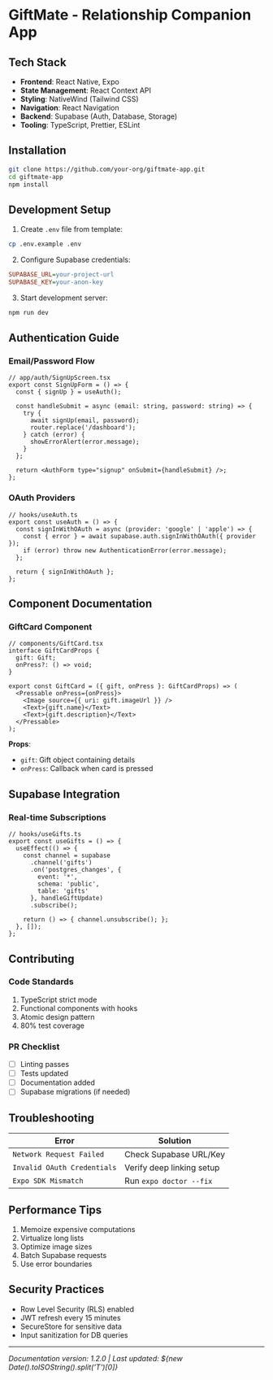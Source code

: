 # GiftMate - Relationship Companion App

## Tech Stack
- **Frontend**: React Native, Expo
- **State Management**: React Context API
- **Styling**: NativeWind (Tailwind CSS)
- **Navigation**: React Navigation
- **Backend**: Supabase (Auth, Database, Storage)
- **Tooling**: TypeScript, Prettier, ESLint

## Installation
```bash
git clone https://github.com/your-org/giftmate-app.git
cd giftmate-app
npm install
```

## Development Setup
1. Create `.env` file from template:
```bash
cp .env.example .env
```
2. Configure Supabase credentials:
```ini
SUPABASE_URL=your-project-url
SUPABASE_KEY=your-anon-key
```
3. Start development server:
```bash
npm run dev
```

## Authentication Guide
### Email/Password Flow
```tsx
// app/auth/SignUpScreen.tsx
export const SignUpForm = () => {
  const { signUp } = useAuth();

  const handleSubmit = async (email: string, password: string) => {
    try {
      await signUp(email, password);
      router.replace('/dashboard');
    } catch (error) {
      showErrorAlert(error.message);
    }
  };

  return <AuthForm type="signup" onSubmit={handleSubmit} />;
};
```

### OAuth Providers
```tsx
// hooks/useAuth.ts
export const useAuth = () => {
  const signInWithOAuth = async (provider: 'google' | 'apple') => {
    const { error } = await supabase.auth.signInWithOAuth({ provider });
    if (error) throw new AuthenticationError(error.message);
  };

  return { signInWithOAuth };
};
```

## Component Documentation
### GiftCard Component
```tsx
// components/GiftCard.tsx
interface GiftCardProps {
  gift: Gift;
  onPress?: () => void;
}

export const GiftCard = ({ gift, onPress }: GiftCardProps) => (
  <Pressable onPress={onPress}>
    <Image source={{ uri: gift.imageUrl }} />
    <Text>{gift.name}</Text>
    <Text>{gift.description}</Text>
  </Pressable>
);
```

**Props**:
- `gift`: Gift object containing details
- `onPress`: Callback when card is pressed

## Supabase Integration
### Real-time Subscriptions
```tsx
// hooks/useGifts.ts
export const useGifts = () => {
  useEffect(() => {
    const channel = supabase
      .channel('gifts')
      .on('postgres_changes', {
        event: '*',
        schema: 'public',
        table: 'gifts'
      }, handleGiftUpdate)
      .subscribe();

    return () => { channel.unsubscribe(); };
  }, []);
};
```

## Contributing
### Code Standards
1. TypeScript strict mode
2. Functional components with hooks
3. Atomic design pattern
4. 80% test coverage

### PR Checklist
- [ ] Linting passes
- [ ] Tests updated
- [ ] Documentation added
- [ ] Supabase migrations (if needed)

## Troubleshooting
| Error | Solution |
|-------|----------|
| `Network Request Failed` | Check Supabase URL/Key |
| `Invalid OAuth Credentials` | Verify deep linking setup |
| `Expo SDK Mismatch` | Run `expo doctor --fix` |

## Performance Tips
1. Memoize expensive computations
2. Virtualize long lists
3. Optimize image sizes
4. Batch Supabase requests
5. Use error boundaries

## Security Practices
- Row Level Security (RLS) enabled
- JWT refresh every 15 minutes
- SecureStore for sensitive data
- Input sanitization for DB queries

---

*Documentation version: 1.2.0 | Last updated: ${new Date().toISOString().split('T')[0]}*
